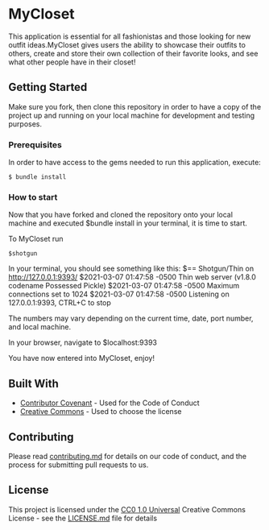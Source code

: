 # MyCloset 

This application is essential for all fashionistas and those looking for new outfit ideas.MyCloset gives users the ability to showcase their outfits to others, create and store their own collection of their favorite looks, and see what other people have in their closet!


## Getting Started

Make sure you fork, then clone this repository in order to have a copy of the project up and running on
your local machine for development and testing purposes. 

### Prerequisites

In order to have access to the gems needed to run this application, execute:

    $ bundle install

### How to start

Now that you have forked and cloned the repository onto your local machine
and executed $bundle install in your terminal, it is time to start.

To MyCloset run

    $shotgun

In your terminal, you should see something like this:
    $== Shotgun/Thin on http://127.0.0.1:9393/
    $2021-03-07 01:47:58 -0500 Thin web server (v1.8.0 codename Possessed Pickle)
    $2021-03-07 01:47:58 -0500 Maximum connections set to 1024
    $2021-03-07 01:47:58 -0500 Listening on 127.0.0.1:9393, CTRL+C to stop

The numbers may vary depending on the current time, date, port number, and local machine.

In your browser, navigate to 
    $localhost:9393

You have now entered into MyCloset, enjoy!


## Built With

  - [Contributor Covenant](https://www.contributor-covenant.org/) - Used
    for the Code of Conduct
  - [Creative Commons](https://creativecommons.org/) - Used to choose
    the license

## Contributing

Please read [contributing.md](contributing.md) for details on our code
of conduct, and the process for submitting pull requests to us.


## License

This project is licensed under the [CC0 1.0 Universal](LICENSE.md)
Creative Commons License - see the [LICENSE.md](LICENSE.md) file for
details


